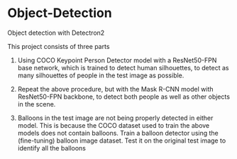 # Object-Detection
Object detection with Detectron2

This project consists of three parts

1. Using COCO Keypoint Person Detector model with a ResNet50-FPN base network, which is trained to detect human silhouettes, to detect as many silhouettes of people in the test image as possible.

2. Repeat the above procedure, but with the Mask R-CNN model with ResNet50-FPN backbone, to detect both people as well as other objects in the scene.

3. Balloons in the test image are not being properly detected in either model. This is because the COCO dataset used to train the above models does not contain
balloons. Train a balloon detector using the (fine-tuning) balloon image dataset. Test it on the original test image to identify all the balloons

